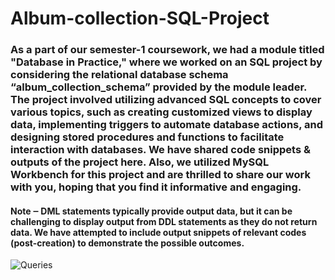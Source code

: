 # Album-collection-SQL-Project

### As a part of our semester-1 coursework, we had a module titled "Database in Practice," where we worked on an SQL project by considering the relational database schema “album_collection_schema” provided by the module leader. The project involved utilizing advanced SQL concepts to cover various topics, such as creating customized views to display data, implementing triggers to automate database actions, and designing stored procedures and functions to facilitate interaction with databases. We have shared code snippets & outputs of the project here. Also, we utilized MySQL Workbench for this project and are thrilled to share our work with you, hoping that you find it informative and engaging.

#### Note ‒ DML statements typically provide output data, but it can be challenging to display output from DDL statements as they do not return data. We have attempted to include output snippets of relevant codes (post-creation) to demonstrate the possible outcomes.
 
![Queries](https://user-images.githubusercontent.com/77773902/221750022-22ff6c28-1d82-49e7-95c2-3f89e73c0fb4.png)

